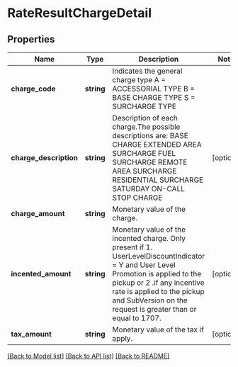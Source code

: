 # RateResultChargeDetail

## Properties
Name | Type | Description | Notes
------------ | ------------- | ------------- | -------------
**charge_code** | **string** | Indicates the general charge type A &#x3D; ACCESSORIAL TYPE B &#x3D; BASE CHARGE TYPE S &#x3D; SURCHARGE TYPE | 
**charge_description** | **string** | Description of each charge.The possible descriptions are: BASE CHARGE EXTENDED AREA SURCHARGE FUEL SURCHARGE REMOTE AREA SURCHARGE RESIDENTIAL SURCHARGE                                                                                                                                                                                                                                                                                                                                                                                                                                                                                                                      SATURDAY ON-CALL STOP CHARGE | [optional] 
**charge_amount** | **string** | Monetary value of the charge. | 
**incented_amount** | **string** | Monetary value of the incented charge. Only present if 1. UserLevelDiscountIndicator &#x3D; Y and User Level Promotion is applied to the pickup or 2 .if any incentive rate is applied to the pickup and SubVersion on the request is greater than or equal to 1707. | [optional] 
**tax_amount** | **string** | Monetary value of the tax if apply. | [optional] 

[[Back to Model list]](../../README.md#documentation-for-models) [[Back to API list]](../../README.md#documentation-for-api-endpoints) [[Back to README]](../../README.md)


